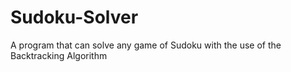 # Sudoku-Solver
A program that can solve any game of Sudoku with the use of the Backtracking Algorithm
